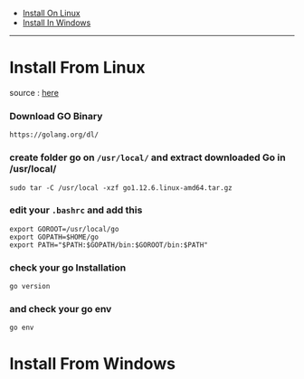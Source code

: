 * [Install On Linux](#install-from-linux)
* [Install In Windows](#install-from-windows)
----
# Install From Linux
source : [here](https://golang.org/doc/install#install)

### Download GO Binary
`https://golang.org/dl/`

### create folder go on `/usr/local/` and extract downloaded Go in /usr/local/ 
`sudo tar -C /usr/local -xzf go1.12.6.linux-amd64.tar.gz`

### edit your `.bashrc` and add this
```
export GOROOT=/usr/local/go
export GOPATH=$HOME/go
export PATH="$PATH:$GOPATH/bin:$GOROOT/bin:$PATH"
```

### check your go Installation 
`go version` 

### and check your go env
`go env`

# Install From Windows
